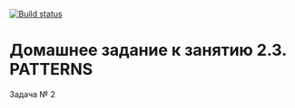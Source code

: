 [![Build status](https://ci.appveyor.com/api/projects/status/yxo1cj6xq09rxi2m/branch/main?svg=true)](https://ci.appveyor.com/project/EvgenyKatukhov/patterns2qamid49/branch/main)

# Домашнее задание к занятию 2.3. PATTERNS

Задача № 2
